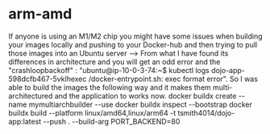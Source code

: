 # arm-amd

If anyone is using an M1/M2 chip you might have some issues when building your images locally and pushing to your Docker-hub and then trying to pull those images into an Ubuntu server --> From what I have found its differences in architecture and you will get an odd error and the "crashloopbackoff" :
"ubuntu@ip-10-0-3-74:~$ kubectl logs dojo-app-598dcfb467-5vklhexec /docker-entrypoint.sh: exec format error".
So I was able to build the images the following way and it makes them multi-architectured and the application to works now.
docker buildx create --name mymultiarchbuilder --use
docker buildx inspect --bootstrap
docker buildx build --platform linux/amd64,linux/arm64 -t tsmith4014/dojo-app:latest --push . --build-arg PORT_BACKEND=80

